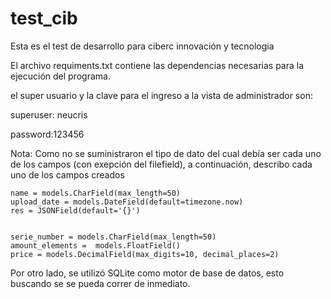 # test_cib
Esta es el test de desarrollo para ciberc innovación y tecnologia

El archivo requiments.txt contiene las dependencias necesarias para la ejecución del programa.

el super usuario y la clave para el ingreso a la vista de administrador son:

superuser: neucris

password:123456

Nota: Como no se suministraron el tipo de dato del cual debía ser cada uno de los campos (con exepción del filefield), a continuación, describo cada uno de los campos creados
    
    name = models.CharField(max_length=50)
    upload_date = models.DateField(default=timezone.now)
    res = JSONField(default='{}')
    
    
    serie_number = models.CharField(max_length=50)
    amount_elements =  models.FloatField()
    price = models.DecimalField(max_digits=10, decimal_places=2)
Por otro lado, se utilizó SQLite como motor de base de datos, esto buscando se se pueda correr de inmediato.



